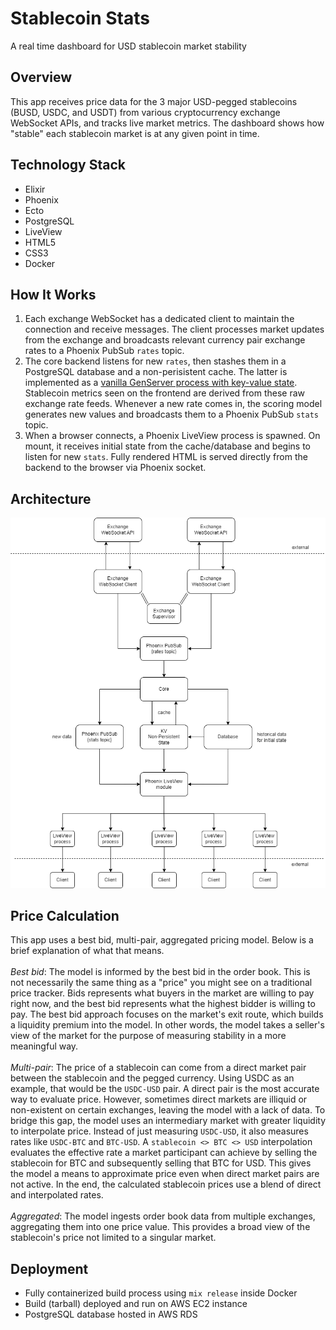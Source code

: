 # Stablecoin Stats

A real time dashboard for USD stablecoin market stability

## Overview

This app receives price data for the 3 major USD-pegged stablecoins (BUSD, USDC, and USDT) from various cryptocurrency exchange WebSocket APIs, and tracks live market metrics. The dashboard shows how "stable" each stablecoin market is at any given point in time.

## Technology Stack

- Elixir
- Phoenix
- Ecto
- PostgreSQL
- LiveView
- HTML5
- CSS3
- Docker

## How It Works

1. Each exchange WebSocket has a dedicated client to maintain the connection and receive messages. The client processes market updates from the exchange and broadcasts relevant currency pair exchange rates to a Phoenix PubSub `rates` topic.
2. The core backend listens for new `rates`, then stashes them in a PostgreSQL database and a non-perisistent cache. The latter is implemented as a [vanilla GenServer process with key-value state](https://gist.github.com/oklaiss/8b70f78e3f9f28fec34696ecbf328aeb). Stablecoin metrics seen on the frontend are derived from these raw exchange rate feeds. Whenever a new rate comes in, the scoring model generates new values and broadcasts them to a Phoenix PubSub `stats` topic.
3. When a browser connects, a Phoenix LiveView process is spawned. On mount, it receives initial state from the cache/database and begins to listen for new `stats`. Fully rendered HTML is served directly from the backend to the browser via Phoenix socket.

## Architecture

![Architecture](architecture.png)

## Price Calculation

This app uses a best bid, multi-pair, aggregated pricing model. Below is a brief explanation of what that means.<br><br>
_Best bid_: The model is informed by the best bid in the order book. This is not necessarily the same thing as a "price" you might see on a traditional price tracker. Bids represents what buyers in the market are willing to pay right now, and the best bid represents what the highest bidder is willing to pay. The best bid approach focuses on the market's exit route, which builds a liquidity premium into the model. In other words, the model takes a seller's view of the market for the purpose of measuring stability in a more meaningful way.<br><br>
_Multi-pair_: The price of a stablecoin can come from a direct market pair between the stablecoin and the pegged currency. Using USDC as an example, that would be the `USDC-USD` pair. A direct pair is the most accurate way to evaluate price. However, sometimes direct markets are illiquid or non-existent on certain exchanges, leaving the model with a lack of data. To bridge this gap, the model uses an intermediary market with greater liquidity to interpolate price. Instead of just measuring `USDC-USD`, it also measures rates like `USDC-BTC` and `BTC-USD`. A `stablecoin <> BTC <> USD` interpolation evaluates the effective rate a market participant can achieve by selling the stablecoin for BTC and subsequently selling that BTC for USD. This gives the model a means to approximate price even when direct market pairs are not active. In the end, the calculated stablecoin prices use a blend of direct and interpolated rates.<br><br>
_Aggregated_: The model ingests order book data from multiple exchanges, aggregating them into one price value. This provides a broad view of the stablecoin's price not limited to a singular market.

## Deployment

- Fully containerized build process using `mix release` inside Docker
- Build (tarball) deployed and run on AWS EC2 instance
- PostgreSQL database hosted in AWS RDS
